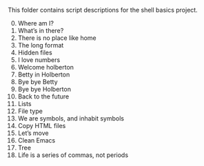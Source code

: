This folder contains script descriptions for the shell basics project.

0. Where am I? 
1. What’s in there?
2. There is no place like home
3. The long format
4. Hidden files
5. I love numbers 
6. Welcome holberton 
7. Betty in Holberton
8. Bye bye Betty
9. Bye bye Holberton 
10. Back to the future
11. Lists
12. File type
13. We are symbols, and inhabit symbols 
14. Copy HTML files 
15. Let’s move
16. Clean Emacs
17. Tree
18. Life is a series of commas, not periods

